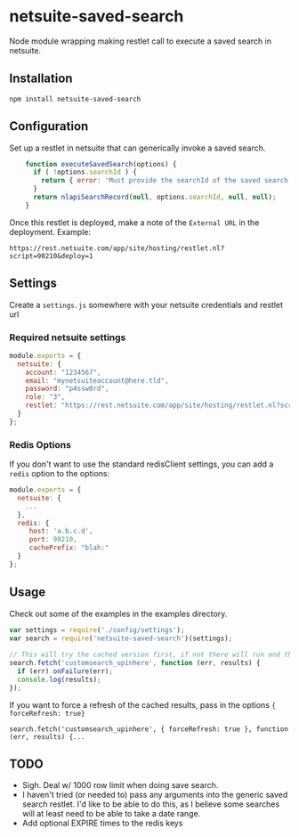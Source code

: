 netsuite-saved-search
=====================

Node module wrapping making restlet call to execute a saved search in netsuite.

## Installation
    npm install netsuite-saved-search
    
## Configuration
Set up a restlet in netsuite that can generically invoke a saved search.

```javascript
    function executeSavedSearch(options) {
      if ( !options.searchId ) {
        return { error: 'Must provide the searchId of the saved search', options: options };
      }
      return nlapiSearchRecord(null, options.searchId, null, null);
    }
```

Once this restlet is deployed, make a note of the ```External URL``` in the deployment. Example:

    https://rest.netsuite.com/app/site/hosting/restlet.nl?script=90210&deploy=1
    
## Settings

Create a ```settings.js``` somewhere with your netsuite credentials and restlet url

### Required netsuite settings

```javascript
module.exports = {
  netsuite: {
    account: "1234567",
    email: "mynetsuiteaccount@here.tld",
    password: "p4ssw0rd",
    role: "3",
    restlet: "https://rest.netsuite.com/app/site/hosting/restlet.nl?script=90210&deploy=1"
  }
};
```

### Redis Options 
If you don't want to use the standard redisClient settings, you can add a ```redis``` option to the options:

```javascript
module.exports = {
  netsuite: {
    ...
  },
  redis: {
     host: 'a.b.c.d',
     port: 90210,
     cachePrefix: "blah:"
  }
};
```    
## Usage
Check out some of the examples in the examples directory.

```javascript
var settings = require('./config/settings');
var search = require('netsuite-saved-search')(settings);
    
// This will try the cached version first, if not there will run and then cache
search.fetch('customsearch_upinhere', function (err, results) {
  if (err) onFailure(err);
  console.log(results);
});
```

If you want to force a refresh of the cached results, pass in the options ```{ forceRefresh: true}```

    search.fetch('customsearch_upinhere', { forceRefresh: true }, function (err, results) {...
    
## TODO
* Sigh. Deal w/ 1000 row limit when doing save search.
* I haven't tried (or needed to) pass any arguments into the generic saved search restlet. I'd like to be able to do this, as I believe some searches will at least need to be able to take a date range.
* Add optional EXPIRE times to the redis keys 
